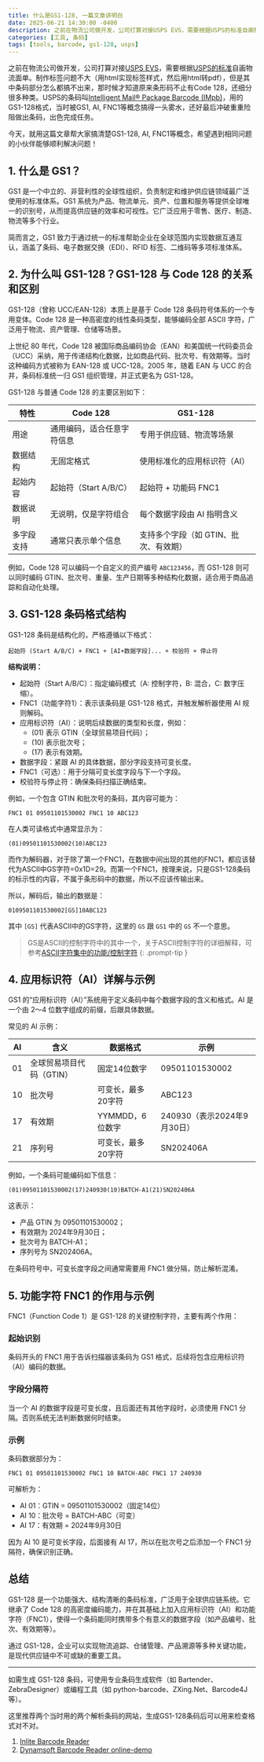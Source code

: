 ```yaml
---
title: 什么是GS1-128, 一篇文章讲明白
date: 2025-06-21 14:30:00 -0400
description: 之前在物流公司做开发，公司打算对接USPS EVS，需要根据USPS的标准自画物流面单。制作标签问题不大（用html实现标签样式，然后用html转pdf），但是其中条码部分怎么都搞不出来，那时候才知道原来条形码不止有Code 128，还细分很多种类。
categories: [工具, 条码]
tags: [tools, barcode, gs1-128, usps]
---
```


之前在物流公司做开发，公司打算对接[USPS EVS](https://postalpro.usps.com/shipping/evs)，需要根据[USPS的标准](https://postalpro.usps.com/node/326)自画物流面单。制作标签问题不大（用html实现标签样式，然后用html转pdf），但是其中条码部分怎么都搞不出来，那时候才知道原来条形码不止有Code 128，还细分很多种类。USPS的条码叫[Intelligent Mail® Package Barcode (IMpb)](https://postalpro.usps.com/shipping/impb)，用的GS1-128格式，当时被GS1, AI, FNC1等概念搞得一头雾水，还好最后冲破重重险阻做出条码，出色完成任务。

今天，就用这篇文章帮大家搞清楚GS1-128, AI, FNC1等概念，希望遇到相同问题的小伙伴能够顺利解决问题！

## 1. 什么是 GS1？

GS1 是一个中立的、非营利性的全球性组织，负责制定和维护供应链领域最广泛使用的标准体系。GS1 系统为产品、物流单元、资产、位置和服务等提供全球唯一的识别号，从而提高供应链的效率和可视性。它广泛应用于零售、医疗、制造、物流等多个行业。

简而言之，GS1 致力于通过统一的标准帮助企业在全球范围内实现数据互通互认，涵盖了条码、电子数据交换（EDI）、RFID 标签、二维码等多项标准体系。

## 2. 为什么叫 GS1-128？GS1-128 与 Code 128 的关系和区别

GS1-128（曾称 UCC/EAN-128）本质上是基于 Code 128 条码符号体系的一个专用变体。Code 128 是一种高密度的线性条码类型，能够编码全部 ASCII 字符，广泛用于物流、资产管理、仓储等场景。

上世纪 80 年代，Code 128 被国际商品编码协会（EAN）和美国统一代码委员会（UCC）采纳，用于传递结构化数据，比如商品代码、批次号、有效期等。当时这种编码方式被称为 EAN-128 或 UCC-128。2005 年，随着 EAN 与 UCC 的合并，条码标准统一归 GS1 组织管理，并正式更名为 GS1-128。

GS1-128 与普通 Code 128 的主要区别如下：

| 特性       | Code 128                   | GS1-128                               |
| ---------- | -------------------------- | ------------------------------------- |
| 用途       | 通用编码，适合任意字符信息 | 专用于供应链、物流等场景              |
| 数据结构   | 无固定格式                 | 使用标准化的应用标识符（AI）          |
| 起始内容   | 起始符（Start A/B/C）      | 起始符 + 功能码 FNC1                  |
| 数据说明   | 无说明，仅是字符组合       | 每个数据字段由 AI 指明含义            |
| 多字段支持 | 通常只表示单个信息         | 支持多个字段（如 GTIN、批次、有效期） |

例如，Code 128 可以编码一个自定义的资产编号 `ABC123456`，而 GS1-128 则可以同时编码 GTIN、批次号、重量、生产日期等多种结构化数据，适合用于商品追踪和自动化处理。

## 3. GS1-128 条码格式结构

GS1-128 条码是结构化的，严格遵循以下格式：

```
起始符 (Start A/B/C) + FNC1 + [AI+数据字段]... + 校验符 + 停止符
```

**结构说明：**

- 起始符（Start A/B/C）：指定编码模式（A: 控制字符，B: 混合，C: 数字压缩）。
- FNC1（功能字符1）：表示该条码是 GS1-128 格式，并触发解析器使用 AI 规则解码。
- 应用标识符（AI）：说明后续数据的类型和长度，例如：
  - (01) 表示 GTIN（全球贸易项目代码）；
  - (10) 表示批次号；
  - (17) 表示有效期。
- 数据字段：紧跟 AI 的具体数据，部分字段支持可变长度。
- FNC1（可选）：用于分隔可变长度字段与下一个字段。
- 校验符与停止符：确保条码扫描正确结束。

例如，一个包含 GTIN 和批次号的条码，其内容可能为：

```
FNC1 01 09501101530002 FNC1 10 ABC123
```

在人类可读格式中通常显示为：

```
(01)09501101530002(10)ABC123
```

而作为解码器，对于除了第一个FNC1，在数据中间出现的其他的FNC1，都应该替代为ASCII中GS字符=0x1D=29。而第一个FNC1，按理来说，只是GS1-128条码的标示性的内容，不属于条形码中的数据，所以不应该传输出来。

所以，解码后，输出的数据是：

```
0109501101530002[GS]10ABC123
```

其中 `[GS]` 代表ASCII中的GS字符，这里的 `GS` 跟 `GS1` 中的 `GS` 不一个意思。

> GS是ASCII的控制字符中的其中一个，关于ASCII控制字符的详细解释，可参考[ASCII字符集中的功能/控制字符](https://www.crifan.com/the_ascii_character_set_function__control_characters_function__control_code__character_in_ascii/)
{: .prompt-tip }

## 4. 应用标识符（AI）详解与示例

GS1 的“应用标识符（AI）”系统用于定义条码中每个数据字段的含义和格式。AI 是一个由 2～4 位数字组成的前缀，后跟具体数据。

常见的 AI 示例：

| AI  | 含义                     | 数据格式           | 示例                        |
| --- | ------------------------ | ------------------ | --------------------------- |
| 01  | 全球贸易项目代码（GTIN） | 固定14位数字       | 09501101530002              |
| 10  | 批次号                   | 可变长，最多20字符 | ABC123                      |
| 17  | 有效期                   | YYMMDD，6位数字    | 240930（表示2024年9月30日） |
| 21  | 序列号                   | 可变长，最多20字符 | SN202406A                   |

例如，一个条码可能编码如下信息：

```
(01)09501101530002(17)240930(10)BATCH-A1(21)SN202406A
```

这表示：

- 产品 GTIN 为 09501101530002；
- 有效期为 2024年9月30日；
- 批次号为 BATCH-A1；
- 序列号为 SN202406A。

在条码符号中，可变长度字段之间通常需要用 FNC1 做分隔，防止解析混淆。

## 5. 功能字符 FNC1 的作用与示例

FNC1（Function Code 1）是 GS1-128 的关键控制字符，主要有两个作用：

### 起始识别

条码开头的 FNC1 用于告诉扫描器该条码为 GS1 格式，后续将包含应用标识符（AI）编码的数据。

### 字段分隔符

当一个 AI 的数据字段是可变长度，且后面还有其他字段时，必须使用 FNC1 分隔。否则系统无法判断数据何时结束。

### 示例

条码数据部分为：

```
FNC1 01 09501101530002 FNC1 10 BATCH-ABC FNC1 17 240930
```

可解析为：

- AI 01：GTIN = 09501101530002（固定14位）
- AI 10：批次号 = BATCH-ABC（可变）
- AI 17：有效期 = 2024年9月30日

因为 AI 10 是可变长字段，后面接有 AI 17，所以在批次号之后添加一个 FNC1 分隔符，确保识别正确。

## 总结

GS1-128 是一个功能强大、结构清晰的条码标准，广泛用于全球供应链系统。它继承了 Code 128 的高密度编码能力，并在其基础上加入应用标识符（AI）和功能字符（FNC1），使得一个条码能同时携带多个有意义的数据字段（如产品编号、批次、有效期等）。

通过 GS1-128，企业可以实现物流追踪、仓储管理、产品溯源等多种关键功能，是现代供应链中不可或缺的重要工具。

---

如需生成 GS1-128 条码，可使用专业条码生成软件（如 Bartender、ZebraDesigner）或编程工具（如 python-barcode、ZXing.Net、Barcode4J 等）。  

这里推荐两个当时用的两个解析条码的网站，生成GS1-128条码后可以用来检查格式对不对。

1. [Inlite Barcode Reader](https://online-barcode-reader.inliteresearch.com/)
2. [Dynamsoft Barcode Reader online-demo](https://demo.dynamsoft.com/barcode-reader/)
